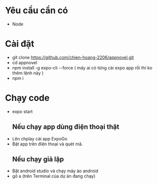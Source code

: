 # Yêu cầu cần có
  - Node
# Cài đặt
  - git clone https://github.com/chien-hoang-2206/appnovel.git
  - cd appnovel
  - npm install -g expo-cli --force ( máy ai có từng cài expo app rồi thì ko thêm lệnh này ) 
  - npm i
# Chạy code
  - expo start
    ## Nếu chạy app dùng điện thoại thật 
  - Lên chplay cài app ExpoGo
  - Bật app trên điện thoại và quét mã.
    ## Nếu chạy giả lập
  - Bật android studio và chạy máy ảo android
  - gõ a (trên Terminal của dự án đang chạy)  
